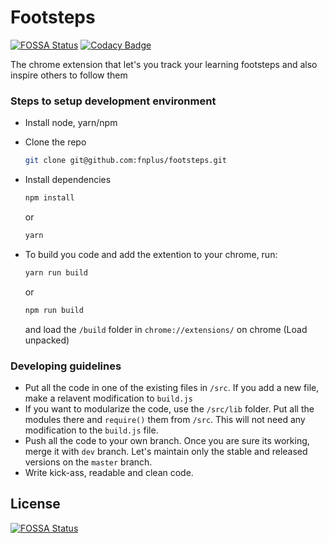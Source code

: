 # Footsteps
[![FOSSA Status](https://app.fossa.io/api/projects/git%2Bgithub.com%2Ffnplus%2Fproject-footsteps-chrome.svg?type=shield)](https://app.fossa.io/projects/git%2Bgithub.com%2Ffnplus%2Fproject-footsteps-chrome?ref=badge_shield)
[![Codacy Badge](https://api.codacy.com/project/badge/Grade/d4e157de374b4db4a5277592bd6f4d7e)](https://www.codacy.com/manual/fnplus/footsteps-extension?utm_source=github.com&amp;utm_medium=referral&amp;utm_content=fnplus/footsteps-extension&amp;utm_campaign=Badge_Grade)

The chrome extension that let's you track your learning footsteps and also inspire others to follow them

### Steps to setup development environment

- Install node, yarn/npm
- Clone the repo 
    ```bash
    git clone git@github.com:fnplus/footsteps.git
    ```

- Install dependencies
    ```bash
    npm install
    ```
    or 
    ```bash
    yarn
    ```
- To build you code and add the extention to your chrome, run:
    ```bash
    yarn run build
    ```
    or
    ```bash
    npm run build
    ```
    and load the `/build` folder in `chrome://extensions/` on chrome (Load unpacked)

### Developing guidelines

- Put all the code in one of the existing files in `/src`. If you add a new file, make a relavent modification to `build.js`
- If you want to modularize the code, use the `/src/lib` folder. Put all the modules there and `require()` them from `/src`. This will not need any modification to the `build.js` file.
- Push all the code to your own branch. Once you are sure its working, merge it with `dev` branch. Let's maintain only the stable and released versions on the `master` branch.
- Write kick-ass, readable and clean code.

## License
[![FOSSA Status](https://app.fossa.io/api/projects/git%2Bgithub.com%2Ffnplus%2Fproject-footsteps-chrome.svg?type=large)](https://app.fossa.io/projects/git%2Bgithub.com%2Ffnplus%2Fproject-footsteps-chrome?ref=badge_large)
